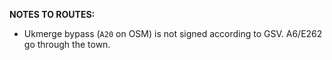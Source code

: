 ﻿**NOTES TO ROUTES:**
- Ukmerge bypass (`A20` on OSM) is not signed according to GSV. A6/E262 go through the town.